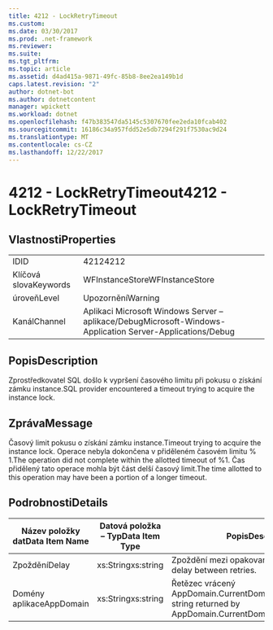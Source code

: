 ```yaml
---
title: 4212 - LockRetryTimeout
ms.custom: 
ms.date: 03/30/2017
ms.prod: .net-framework
ms.reviewer: 
ms.suite: 
ms.tgt_pltfrm: 
ms.topic: article
ms.assetid: d4ad415a-9871-49fc-85b8-8ee2ea149b1d
caps.latest.revision: "2"
author: dotnet-bot
ms.author: dotnetcontent
manager: wpickett
ms.workload: dotnet
ms.openlocfilehash: f47b383547da5145c5307670fee2eda10fcab402
ms.sourcegitcommit: 16186c34a957fdd52e5db7294f291f7530ac9d24
ms.translationtype: MT
ms.contentlocale: cs-CZ
ms.lasthandoff: 12/22/2017
---
```

# <a name="4212---lockretrytimeout"></a><span data-ttu-id="58598-102">4212 - LockRetryTimeout</span><span class="sxs-lookup"><span data-stu-id="58598-102">4212 - LockRetryTimeout</span></span>
## <a name="properties"></a><span data-ttu-id="58598-103">Vlastnosti</span><span class="sxs-lookup"><span data-stu-id="58598-103">Properties</span></span>  
  
|||  
|-|-|  
|<span data-ttu-id="58598-104">ID</span><span class="sxs-lookup"><span data-stu-id="58598-104">ID</span></span>|<span data-ttu-id="58598-105">4212</span><span class="sxs-lookup"><span data-stu-id="58598-105">4212</span></span>|  
|<span data-ttu-id="58598-106">Klíčová slova</span><span class="sxs-lookup"><span data-stu-id="58598-106">Keywords</span></span>|<span data-ttu-id="58598-107">WFInstanceStore</span><span class="sxs-lookup"><span data-stu-id="58598-107">WFInstanceStore</span></span>|  
|<span data-ttu-id="58598-108">úroveň</span><span class="sxs-lookup"><span data-stu-id="58598-108">Level</span></span>|<span data-ttu-id="58598-109">Upozornění</span><span class="sxs-lookup"><span data-stu-id="58598-109">Warning</span></span>|  
|<span data-ttu-id="58598-110">Kanál</span><span class="sxs-lookup"><span data-stu-id="58598-110">Channel</span></span>|<span data-ttu-id="58598-111">Aplikaci Microsoft Windows Server – aplikace/Debug</span><span class="sxs-lookup"><span data-stu-id="58598-111">Microsoft-Windows-Application Server-Applications/Debug</span></span>|  
  
## <a name="description"></a><span data-ttu-id="58598-112">Popis</span><span class="sxs-lookup"><span data-stu-id="58598-112">Description</span></span>  
 <span data-ttu-id="58598-113">Zprostředkovatel SQL došlo k vypršení časového limitu při pokusu o získání zámku instance.</span><span class="sxs-lookup"><span data-stu-id="58598-113">SQL provider encountered a timeout trying to acquire the instance lock.</span></span>  
  
## <a name="message"></a><span data-ttu-id="58598-114">Zpráva</span><span class="sxs-lookup"><span data-stu-id="58598-114">Message</span></span>  
 <span data-ttu-id="58598-115">Časový limit pokusu o získání zámku instance.</span><span class="sxs-lookup"><span data-stu-id="58598-115">Timeout trying to acquire the instance lock.</span></span>  <span data-ttu-id="58598-116">Operace nebyla dokončena v přiděleném časovém limitu % 1.</span><span class="sxs-lookup"><span data-stu-id="58598-116">The operation did not complete within the allotted timeout of %1.</span></span> <span data-ttu-id="58598-117">Čas přidělený tato operace mohla být část delší časový limit.</span><span class="sxs-lookup"><span data-stu-id="58598-117">The time allotted to this operation may have been a portion of a longer timeout.</span></span>  
  
## <a name="details"></a><span data-ttu-id="58598-118">Podrobnosti</span><span class="sxs-lookup"><span data-stu-id="58598-118">Details</span></span>  
  
|<span data-ttu-id="58598-119">Název položky dat</span><span class="sxs-lookup"><span data-stu-id="58598-119">Data Item Name</span></span>|<span data-ttu-id="58598-120">Datová položka – Typ</span><span class="sxs-lookup"><span data-stu-id="58598-120">Data Item Type</span></span>|<span data-ttu-id="58598-121">Popis</span><span class="sxs-lookup"><span data-stu-id="58598-121">Description</span></span>|  
|--------------------|--------------------|-----------------|  
|<span data-ttu-id="58598-122">Zpoždění</span><span class="sxs-lookup"><span data-stu-id="58598-122">Delay</span></span>|<span data-ttu-id="58598-123">xs:String</span><span class="sxs-lookup"><span data-stu-id="58598-123">xs:string</span></span>|<span data-ttu-id="58598-124">Zpoždění mezi opakovanými pokusy.</span><span class="sxs-lookup"><span data-stu-id="58598-124">The delay between retries.</span></span>|  
|<span data-ttu-id="58598-125">Domény aplikace</span><span class="sxs-lookup"><span data-stu-id="58598-125">AppDomain</span></span>|<span data-ttu-id="58598-126">xs:String</span><span class="sxs-lookup"><span data-stu-id="58598-126">xs:string</span></span>|<span data-ttu-id="58598-127">Řetězec vrácený AppDomain.CurrentDomain.FriendlyName.</span><span class="sxs-lookup"><span data-stu-id="58598-127">The string returned by AppDomain.CurrentDomain.FriendlyName.</span></span>|
